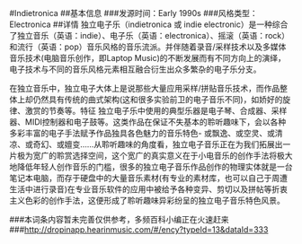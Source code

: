 #Indietronica
##基本信息
###发源时间：Early 1990s
###风格类型：Electronica
##详情
独立电子乐（indietronica 或 indie
electronic）是一种综合了独立音乐（英语：indie）、电子乐（英语：electronica）、摇滚（英语：rock）和流行（英语：pop）音乐风格的音乐流派。并伴随着录音/采样技术以及多媒体音乐技术(电脑音乐创作，即Laptop
Music)的不断发展而有不同方向上的演绎，电子技术与不同的音乐风格元素相互融合衍生出众多繁杂的电子乐分支。



在独立音乐中，独立电子大体上是说那些大量应用采样/拼贴音乐技术，而作品整体上却仍然具有传统的曲式架构(这和很多实验前卫的电子音乐不同)，如娇好的旋律、激赏的节奏等。特征
独立电子乐中使用的典型乐器是电子琴、合成器、采样器、MIDI控制器和电子鼓等。这类作品在保证不失基本的聆听趣味下，会以各种多彩丰富的电子手法赋予作品独具各色魅力的音乐特色-
或飘逸、或空灵、或清凉、或奇幻、或嬗变……从聆听趣味的角度看，独立电子音乐正在为我们拓展出一片极为宽广的聆赏选择空间，这个宽广的真实意义在于小电音乐的创作手法将极大地降低年轻人创作音乐的门槛，很多的独立电子音乐作品创作的物理实体就是一台笔记本电脑，而存于硬盘中的大量音乐素材(有专业的素材库，也可以自己于周遭生活中进行录音)在专业音乐软件的应用中被给予各种变异、剪切以及拼帖等折衷主义色彩的创作手法，这便形成了聆听趣味异彩纷呈的独立电子音乐特色风景。

###本词条内容暂未完善仅供参考，多频百科小编正在火速赶来
###http://dropinapp.hearinmusic.com/#/ency?typeId=13&dataId=333

